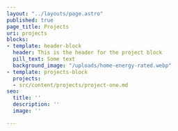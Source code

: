 ```yaml
---
layout: "../layouts/page.astro"
published: true
page_title: Projects
uri: projects
blocks:
- template: header-block
  header: This is the header for the project block
  pill_text: Some text
  background_image: "/uploads/home-energy-rated.webp"
- template: projects-block
  projects:
  - src/content/projects/project-one.md
seo:
  title: ''
  description: ''
  image: ''

---
```

